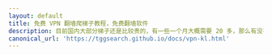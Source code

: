 ```yaml
---
layout: default
title: 免费 VPN 翻墙爬梯子教程，免费翻墙软件
description: 目前国内大部分梯子还是比较贵的，有一些一个月大概需要 20 多，那么有没有免费的呢？这里就给大家推荐免费的梯子快连。
canonical_url: 'https://tggsearch.github.io/docs/vpn-kl.html'
---
```

